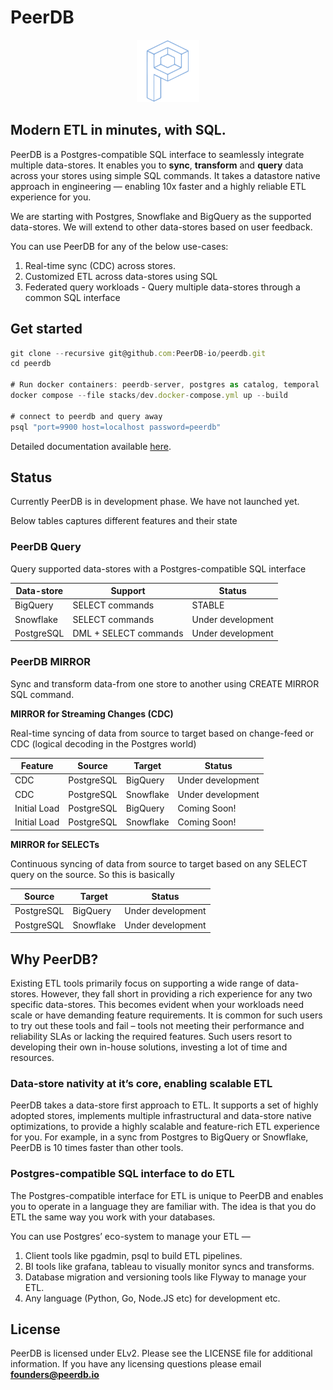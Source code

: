 # PeerDB

<p align="center">
<img class="img-fluid" src="images/logo-light-transparent_copy_2.png" alt="img-verification" width="100" height="100">
</p>


## Modern ETL in minutes, with SQL.

PeerDB is a Postgres-compatible SQL interface to seamlessly integrate multiple data-stores. It enables you to **sync**, **transform** and **query** data across your stores using simple SQL commands. It takes a datastore native approach in engineering — enabling 10x faster and a highly reliable ETL experience for you.

We are starting with Postgres, Snowflake and BigQuery as the supported data-stores. We will extend to other data-stores based on user feedback.

You can use PeerDB for any of the below use-cases:

1. Real-time sync (CDC) across stores.
2. Customized ETL across data-stores using SQL
3. Federated query workloads - Query multiple data-stores through a common SQL interface

## **Get started**

```jsx
git clone --recursive git@github.com:PeerDB-io/peerdb.git
cd peerdb

# Run docker containers: peerdb-server, postgres as catalog, temporal
docker compose --file stacks/dev.docker-compose.yml up --build

# connect to peerdb and query away
psql "port=9900 host=localhost password=peerdb"
```

Detailed documentation available [here](https://www.notion.so/f0e258f310dc4231ad35b6a210f7d4b1?pvs=21).

## Status

Currently PeerDB is in development phase. We have not launched yet. 

Below tables captures different features and their state

### **PeerDB Query**

Query supported data-stores with a Postgres-compatible SQL interface

| Data-store | Support | Status |
| --- | --- | --- |
| BigQuery | SELECT commands | STABLE |
| Snowflake | SELECT commands | Under development |
| PostgreSQL | DML + SELECT commands | Under development |

### **PeerDB MIRROR**

Sync and transform data-from one store to another using CREATE MIRROR SQL command.

**MIRROR for Streaming Changes (CDC)**

Real-time syncing of data from source to target based on change-feed or CDC (logical decoding in the Postgres world)

| Feature | Source | Target | Status |
| --- | --- | --- | --- |
| CDC | PostgreSQL | BigQuery | Under development |
| CDC | PostgreSQL | Snowflake | Under development |
| Initial Load | PostgreSQL | BigQuery | Coming Soon! |
| Initial Load | PostgreSQL | Snowflake | Coming Soon! |

**MIRROR for SELECTs**

Continuous syncing of data from source to target based on any SELECT query on the source. So this is basically 

| Source | Target | Status |
| --- | --- | --- |
| PostgreSQL | BigQuery | Under development |
| PostgreSQL | Snowflake | Under development |

## **Why PeerDB?**

Existing ETL tools primarily focus on supporting a wide range of data-stores. However, they fall short in providing a rich experience for any two specific data-stores. This becomes evident when your workloads need scale or have demanding feature requirements. It is common for such users to try out these tools and fail – tools not meeting their performance and reliability SLAs or lacking the required features. Such users resort to developing their own in-house solutions, investing a lot of time and resources.

### **Data-store nativity at it’s core, enabling scalable ETL**

PeerDB takes a data-store first approach to ETL. It supports a set of highly adopted stores, implements multiple infrastructural and data-store native optimizations, to provide a highly scalable and feature-rich ETL experience for you. For example, in a sync from Postgres to BigQuery or Snowflake, PeerDB is 10 times faster than other tools.

### **Postgres-compatible SQL interface to do ETL**

The Postgres-compatible interface for ETL is unique to PeerDB and enables you to operate in a language they are familiar with. The idea is that you do ETL the same way you work with your databases. 

You can use Postgres’ eco-system to manage your ETL — 

1. Client tools like pgadmin, psql to build ETL pipelines.
2. BI tools like grafana, tableau to visually monitor syncs and transforms.
3. Database migration and versioning tools like Flyway to manage your ETL.
4. Any language (Python, Go, Node.JS etc) for development etc.

## License

PeerDB is licensed under ELv2. Please see the LICENSE file for additional information. If you have any licensing questions please email **founders@peerdb.io**